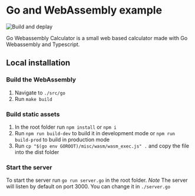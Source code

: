 # Go and WebAssembly example

![Build and deplay](https://github.com/stplasim/go-webassembly-calculator/workflows/Build%20and%20deplay/badge.svg)

Go Webassembly Calculator is a small web based calculator made with Go Webassembly and Typescript.

## Local installation
### Build the WebAssembly
1. Navigate to `./src/go`
2. Run `make build`

### Build static assets
1. In the root folder run `npm install` or `npm i`
2. Run `npm run build-dev` to build it in development mode or `npm run build-prod` to build in production mode
3. Run `cp "$(go env GOROOT)/misc/wasm/wasm_exec.js" .` and copy the file into the dist folder

### Start the server
To start the server run `go run server.go` in the root folder.
*Note* The server will listen by default on port 3000. You can change it in `./server.go`